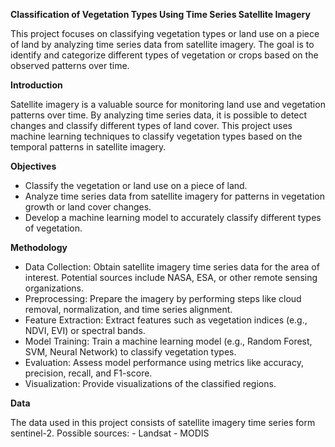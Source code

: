 **Classification of Vegetation Types Using Time Series Satellite Imagery**

This project focuses on classifying vegetation types or land use on a piece of land by analyzing time series data from satellite imagery. The goal is to identify and categorize different types of vegetation or crops based on the observed patterns over time.

**Introduction**

Satellite imagery is a valuable source for monitoring land use and vegetation patterns over time. By analyzing time series data, it is possible to detect changes and classify different types of land cover. This project uses machine learning techniques to classify vegetation types based on the temporal patterns in satellite imagery.

**Objectives**
- Classify the vegetation or land use on a piece of land.
- Analyze time series data from satellite imagery for patterns in vegetation growth or land cover changes.
- Develop a machine learning model to accurately classify different types of vegetation.

**Methodology**
- Data Collection: Obtain satellite imagery time series data for the area of interest. Potential sources include NASA, ESA, or other remote sensing organizations.
- Preprocessing: Prepare the imagery by performing steps like cloud removal, normalization, and time series alignment.
- Feature Extraction: Extract features such as vegetation indices (e.g., NDVI, EVI) or spectral bands.
- Model Training: Train a machine learning model (e.g., Random Forest, SVM, Neural Network) to classify vegetation types.
- Evaluation: Assess model performance using metrics like accuracy, precision, recall, and F1-score.
- Visualization: Provide visualizations of the classified regions.

**Data**

The data used in this project consists of satellite imagery time series form sentinel-2. Possible sources:
    - Landsat
    - MODIS
